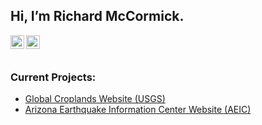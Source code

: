 ## Hi, I’m Richard McCormick.

<p align="left">
<a href="https://www.linkedin.com/in/richard-mccormick-50885a16a/">
  <img align="left" alt="LinkedIn" width="22px" src="https://raw.githubusercontent.com/peterthehan/peterthehan/master/assets/linkedin.svg" />
</a>
<a href="https://www.discordapp.com/users/108035828248276992/">
  <img align="left" alt="Discord" width="22px" src="https://raw.githubusercontent.com/peterthehan/peterthehan/master/assets/discord.svg" />
</a>
</p>

<br>
<br>

### Current Projects:
- [Global Croplands Website (USGS)](croplands.org)
- [Arizona Earthquake Information Center Website (AEIC)](aeic.nau.edu)
